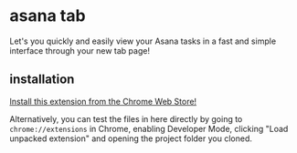 # asana tab
Let's you quickly and easily view your Asana tasks in a fast and simple interface through your new tab page!



## installation
[Install this extension from the Chrome Web Store!](https://chrome.google.com/webstore/detail/asana-tab/ldfaccjdcphlaodakclpiomadaakoobd)

Alternatively, you can test the files in here directly by going to `chrome://extensions` in Chrome, enabling Developer Mode, clicking "Load unpacked extension" and opening the project folder you cloned.


